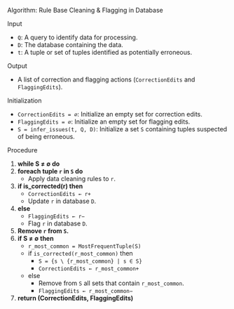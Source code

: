 Algorithm: Rule Base Cleaning & Flagging in Database

Input
- `Q`: A query to identify data for processing.
- `D`: The database containing the data.
- `t`: A tuple or set of tuples identified as potentially erroneous.

Output
- A list of correction and flagging actions (`CorrectionEdits` and `FlaggingEdits`).

Initialization
- `CorrectionEdits = ∅`: Initialize an empty set for correction edits.
- `FlaggingEdits = ∅`: Initialize an empty set for flagging edits.
- `S = infer_issues(t, Q, D)`: Initialize a set `S` containing tuples suspected of being erroneous.

Procedure
1. **while S ≠ ∅ do**
2. **foreach tuple `r` in `S` do**
   - Apply data cleaning rules to `r`.
3. **if is_corrected(r) then**
   - `CorrectionEdits ← r+`
   - Update `r` in database `D`.
4. **else**
   - `FlaggingEdits ← r−`
   - Flag `r` in database `D`.
5. **Remove `r` from `S`.**
6. **if S ≠ ∅ then**
   - `r_most_common = MostFrequentTuple(S)`
   - if `is_corrected(r_most_common)` then
     - `S = {s \ {r_most_common} | s ∈ S}`
     - `CorrectionEdits ← r_most_common+`
   - else
     - Remove from `S` all sets that contain `r_most_common`.
     - `FlaggingEdits ← r_most_common−`
7. **return (CorrectionEdits, FlaggingEdits)**


